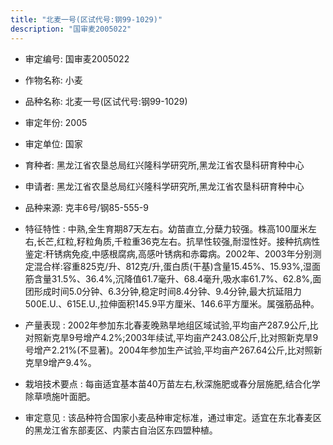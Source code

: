```yaml
---
title: "北麦一号(区试代号:钢99-1029)"
description: "国审麦2005022"
---
```

* 审定编号:  国审麦2005022

*  作物名称:  小麦

*  品种名称:  北麦一号(区试代号:钢99-1029)

*  审定年份:  2005

*  审定单位:  国家

* 育种者:  黑龙江省农垦总局红兴隆科学研究所,黑龙江省农垦科研育种中心

*  申请者:  黑龙江省农垦总局红兴隆科学研究所,黑龙江省农垦科研育种中心

*  品种来源:  克丰6号/钢85-555-9

*  特征特性 : 
中熟,全生育期87天左右。幼苗直立,分蘖力较强。株高100厘米左右,长芒,红粒,籽粒角质,千粒重36克左右。抗旱性较强,耐湿性好。接种抗病性鉴定:秆锈病免疫,中感根腐病,高感叶锈病和赤霉病。2002年、2003年分别测定混合样:容重825克/升、812克/升,蛋白质(干基)含量15.45%、15.93%,湿面筋含量31.5%、36.4%,沉降值61.7毫升、68.4毫升,吸水率61.7%、62.8%,面团形成时间5.0分钟、6.3分钟,稳定时间8.4分钟、9.4分钟,最大抗延阻力500E.U.、615E.U.,拉伸面积145.9平方厘米、146.6平方厘米。属强筋品种。
 
*  产量表现 : 
2002年参加东北春麦晚熟旱地组区域试验,平均亩产287.9公斤,比对照新克旱9号增产4.2%;2003年续试,平均亩产243.08公斤,比对照新克旱9号增产2.21%(不显著)。2004年参加生产试验,平均亩产267.64公斤,比对照新克旱9增产9.4%。

*  栽培技术要点 : 
每亩适宜基本苗40万苗左右,秋深施肥或春分层施肥,结合化学除草喷施叶面肥。

*  审定意见 : 
该品种符合国家小麦品种审定标准，通过审定。适宜在东北春麦区的黑龙江省东部麦区、内蒙古自治区东四盟种植。
